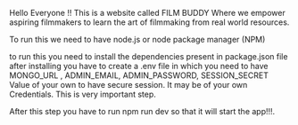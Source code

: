Hello Everyone !!
This is a website called FILM BUDDY Where we empower aspiring filmmakers to learn the art of filmmaking 
from real world resources.

To run this we need to have node.js or node package manager (NPM)

to run this you need to install the dependencies present in package.json file
after installing you have to create a .env file in which you need to have MONGO_URL , ADMIN_EMAIL, ADMIN_PASSWORD, SESSION_SECRET Value of your own to have secure session.
It may be of your own Credentials. This is very important step.

After this step you have to run 
npm run dev so that it will start the app!!!.
